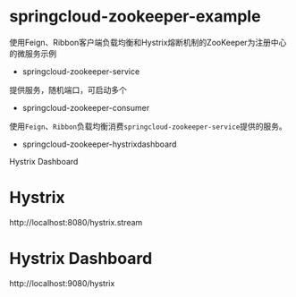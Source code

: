 # springcloud-zookeeper-example

使用Feign、Ribbon客户端负载均衡和Hystrix熔断机制的ZooKeeper为注册中心的微服务示例

* springcloud-zookeeper-service

提供服务，随机端口，可启动多个

* springcloud-zookeeper-consumer

使用`Feign`、`Ribbon`负载均衡消费`springcloud-zookeeper-service`提供的服务。

* springcloud-zookeeper-hystrixdashboard

Hystrix Dashboard

# Hystrix

http://localhost:8080/hystrix.stream

# Hystrix Dashboard

http://localhost:9080/hystrix